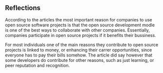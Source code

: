 ## Reflections

According to the articles the most important reason for companies to use open source software projects is that the open source development modle is one of the best ways to collaborate with other companies. Essentially, companies participate in open source projects if it benefits their bussiness.

For most individuals one of the main reasons they contribute to open source projects is linked to money, or enhancing their carrer opportunities, since everyone has to pay their bills somehow. The article did say however that some developers do contribute for other reasons, such as just learning, or peer reputation and recognition.
